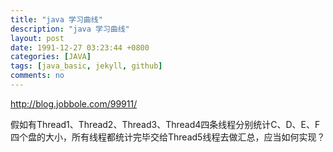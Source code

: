 ```yaml
---
title: "java 学习曲线"
description: "java 学习曲线"
layout: post
date: 1991-12-27 03:23:44 +0800
categories: [JAVA]
tags: [java_basic, jekyll, github]
comments: no
---
```

http://blog.jobbole.com/99911/




假如有Thread1、Thread2、Thread3、Thread4四条线程分别统计C、D、E、F四个盘的大小，所有线程都统计完毕交给Thread5线程去做汇总，应当如何实现？


